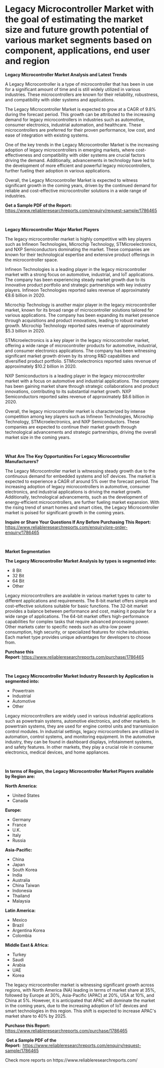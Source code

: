 <p><h1>Legacy Microcontroller Market with the goal of estimating the market size and future growth potential of various market segments based on component, applications, end user and region</h1></p><p><strong>Legacy Microcontroller Market Analysis and Latest Trends</strong></p>
<p><p>A Legacy Microcontroller is a type of microcontroller that has been in use for a significant amount of time and is still widely utilized in various industries. These microcontrollers are known for their reliability, robustness, and compatibility with older systems and applications.</p><p>The Legacy Microcontroller Market is expected to grow at a CAGR of 9.8% during the forecast period. This growth can be attributed to the increasing demand for legacy microcontrollers in industries such as automotive, consumer electronics, industrial automation, and healthcare. These microcontrollers are preferred for their proven performance, low cost, and ease of integration with existing systems.</p><p>One of the key trends in the Legacy Microcontroller Market is the increasing adoption of legacy microcontrollers in emerging markets, where cost-effectiveness and compatibility with older systems are crucial factors driving the demand. Additionally, advancements in technology have led to the development of more efficient and powerful legacy microcontrollers, further fueling their adoption in various applications.</p><p>Overall, the Legacy Microcontroller Market is expected to witness significant growth in the coming years, driven by the continued demand for reliable and cost-effective microcontroller solutions in a wide range of industries.</p></p>
<p><strong>Get a Sample PDF of the Report:&nbsp;</strong> <a href="https://www.reliableresearchreports.com/enquiry/request-sample/1786465">https://www.reliableresearchreports.com/enquiry/request-sample/1786465</a></p>
<p>&nbsp;</p>
<p><strong>Legacy Microcontroller Major Market Players</strong></p>
<p><p>The legacy microcontroller market is highly competitive with key players such as Infineon Technologies, Microchip Technology, STMicroelectronics, and NXP Semiconductors dominating the market. These companies are known for their technological expertise and extensive product offerings in the microcontroller space.</p><p>Infineon Technologies is a leading player in the legacy microcontroller market with a strong focus on automotive, industrial, and IoT applications. The company has been experiencing steady market growth due to its innovative product portfolio and strategic partnerships with key industry players. Infineon Technologies reported sales revenue of approximately €8.6 billion in 2020.</p><p>Microchip Technology is another major player in the legacy microcontroller market, known for its broad range of microcontroller solutions tailored for various applications. The company has been expanding its market presence through acquisitions and product innovations, leading to robust market growth. Microchip Technology reported sales revenue of approximately $5.3 billion in 2020.</p><p>STMicroelectronics is a key player in the legacy microcontroller market, offering a wide range of microcontroller products for automotive, industrial, and consumer electronics applications. The company has been witnessing significant market growth driven by its strong R&D capabilities and diversified product portfolio. STMicroelectronics reported sales revenue of approximately $10.2 billion in 2020.</p><p>NXP Semiconductors is a leading player in the legacy microcontroller market with a focus on automotive and industrial applications. The company has been gaining market share through strategic collaborations and product innovations, contributing to its substantial market growth. NXP Semiconductors reported sales revenue of approximately $8.6 billion in 2020.</p><p>Overall, the legacy microcontroller market is characterized by intense competition among key players such as Infineon Technologies, Microchip Technology, STMicroelectronics, and NXP Semiconductors. These companies are expected to continue their market growth through technological advancements and strategic partnerships, driving the overall market size in the coming years.</p></p>
<p>&nbsp;</p>
<p><strong>What Are The Key Opportunities For Legacy Microcontroller Manufacturers?</strong></p>
<p><p>The Legacy Microcontroller market is witnessing steady growth due to the continuous demand for embedded systems and IoT devices. The market is expected to experience a CAGR of around 5% over the forecast period. The increasing adoption of legacy microcontrollers in automotive, consumer electronics, and industrial applications is driving the market growth. Additionally, technological advancements, such as the development of energy-efficient microcontrollers, are further fueling market expansion. With the rising trend of smart homes and smart cities, the Legacy Microcontroller market is poised for significant growth in the coming years.</p></p>
<p><strong>Inquire or Share Your Questions If Any Before Purchasing This Report:</strong> <a href="https://www.reliableresearchreports.com/enquiry/pre-order-enquiry/1786465">https://www.reliableresearchreports.com/enquiry/pre-order-enquiry/1786465</a></p>
<p>&nbsp;</p>
<p><strong>Market Segmentation</strong></p>
<p><strong>The Legacy Microcontroller Market Analysis by types is segmented into:</strong></p>
<p><ul><li>8 Bit</li><li>32 Bit</li><li>64 Bit</li><li>Other</li></ul></p>
<p><p>Legacy microcontrollers are available in various market types to cater to different applications and requirements. The 8-bit market offers simple and cost-effective solutions suitable for basic functions. The 32-bit market provides a balance between performance and cost, making it popular for a wide range of applications. The 64-bit market offers high-performance capabilities for complex tasks that require advanced processing power. Other markets cater to specific needs such as ultra-low power consumption, high security, or specialized features for niche industries. Each market type provides unique advantages for developers to choose from.</p></p>
<p><strong>Purchase this Report:&nbsp;</strong><a href="https://www.reliableresearchreports.com/purchase/1786465">https://www.reliableresearchreports.com/purchase/1786465</a></p>
<p>&nbsp;</p>
<p><strong>The Legacy Microcontroller Market Industry Research by Application is segmented into:</strong></p>
<p><ul><li>Powertrain</li><li>Industrial</li><li>Automotive</li><li>Other</li></ul></p>
<p><p>Legacy microcontrollers are widely used in various industrial applications such as powertrain systems, automotive electronics, and other markets. In powertrain systems, they are used for engine control units and transmission control modules. In industrial settings, legacy microcontrollers are utilized in automation, control systems, and monitoring equipment. In the automotive industry, they can be found in dashboard displays, infotainment systems, and safety features. In other markets, they play a crucial role in consumer electronics, medical devices, and home appliances.</p></p>
<p>&nbsp;</p>
<p><strong>In terms of Region, the Legacy Microcontroller Market Players available by Region are:</strong></p>
<p>
    <p> <strong> North America: </strong>
        <ul>
            <li>United States</li>
            <li>Canada</li>
        </ul>
        </p> 
    <p> <strong> Europe: </strong>
        <ul>
            <li>Germany</li>
            <li>France</li>
            <li>U.K.</li>
            <li>Italy</li>
            <li>Russia</li>
        </ul>
        </p> 
    <p> <strong> Asia-Pacific: </strong>
        <ul>
            <li>China</li>
            <li>Japan</li>
            <li>South Korea</li>
            <li>India</li>
            <li>Australia</li>
            <li>China Taiwan</li>
            <li>Indonesia</li>
            <li>Thailand</li>
            <li>Malaysia</li>
        </ul>
        </p> 
    <p> <strong> Latin America: </strong>
        <ul>
            <li>Mexico</li>
            <li>Brazil</li>
            <li>Argentina Korea</li>
            <li>Colombia</li>
        </ul>
        </p> 
    <p> <strong> Middle East & Africa: </strong>
        <ul>
            <li>Turkey</li>
            <li>Saudi</li>
            <li>Arabia</li>
            <li>UAE</li>
            <li>Korea</li>
        </ul>
    </p>
    </p>
<p><p>The legacy microcontroller market is witnessing significant growth across regions, with North America (NA) leading in terms of market share at 35%, followed by Europe at 30%, Asia-Pacific (APAC) at 20%, USA at 10%, and China at 5%. However, it is anticipated that APAC will dominate the market in the coming years, due to the increasing adoption of IoT devices and smart technologies in this region. This shift is expected to increase APAC's market share to 40% by 2025.</p></p>
<p><strong>Purchase this Report: </strong><a href="https://www.reliableresearchreports.com/purchase/1786465">https://www.reliableresearchreports.com/purchase/1786465</a></p>
<p>&nbsp;<strong>Get a Sample PDF of the Report:&nbsp;&nbsp;</strong><a href="https://www.reliableresearchreports.com/enquiry/request-sample/1786465">https://www.reliableresearchreports.com/enquiry/request-sample/1786465</a></p>
<p><strong></strong></p>
<p>Check more reports on https://www.reliableresearchreports.com/</p>